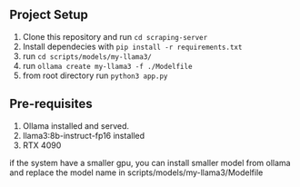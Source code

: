 ## Project Setup

1. Clone this repository and run ```cd scraping-server```
2. Install dependecies with ```pip install -r requirements.txt```
3. run ```cd scripts/models/my-llama3/```
4. run ```ollama create my-llama3 -f ./Modelfile```
5. from root directory run ```python3 app.py```


## Pre-requisites

1. Ollama installed and served.
2. llama3:8b-instruct-fp16 installed
3. RTX 4090


if the system have a smaller gpu, you can install smaller model from ollama and replace the model name in scripts/models/my-llama3/Modelfile
